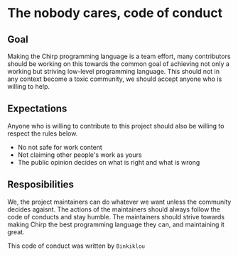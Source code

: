 # The nobody cares, code of conduct

## Goal

Making the Chirp programming language is a team effort, many contributors should be working on this towards the common goal of achieving not only a working but striving  low-level programming language.
This should not in any context become a toxic community, we should accept anyone who is willing to help.

## Expectations

Anyone who is willing to contribute to this project should also be willing to respect the rules below.

* No not safe for work content
* Not claiming other people's work as yours
* The public opinion decides on what is right and what is wrong

## Resposibilities

We, the project maintainers can do whatever we want unless the community decides agaisnt. The actions of
the maintainers should always follow the code of conducts and stay humble. The maintainers should strive
towards making Chirp the best programming language they can, and maintaining it great.

This code of conduct was written by ``Binkiklou``
